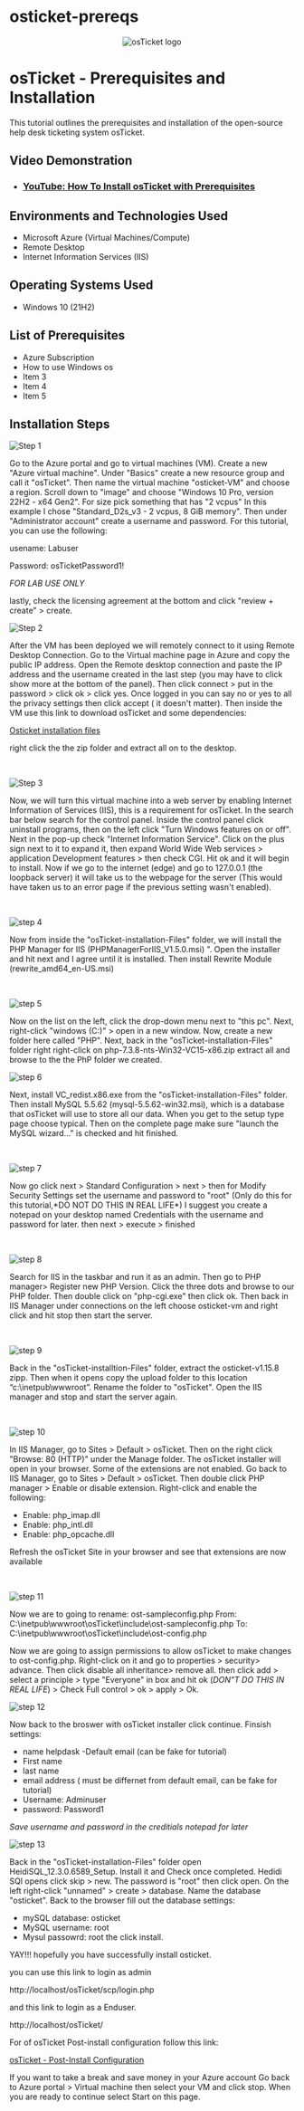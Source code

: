 # osticket-prereqs
<p align="center">
<img src="https://i.imgur.com/Clzj7Xs.png" alt="osTicket logo"/>
</p>

<h1>osTicket - Prerequisites and Installation</h1>
This tutorial outlines the prerequisites and installation of the open-source help desk ticketing system osTicket.<br />


<h2>Video Demonstration</h2>

- ### [YouTube: How To Install osTicket with Prerequisites](https://www.youtube.com)

<h2>Environments and Technologies Used</h2>

- Microsoft Azure (Virtual Machines/Compute)
- Remote Desktop
- Internet Information Services (IIS)

<h2>Operating Systems Used </h2>

- Windows 10</b> (21H2)

<h2>List of Prerequisites</h2>

- Azure Subscription
- How to use Windows os
- Item 3
- Item 4
- Item 5

<h2>Installation Steps</h2>

![Step 1](https://github.com/user-attachments/assets/c48b91cf-fbd0-4eb0-b4ed-812929946c59)


<p>
Go to the Azure portal and go to virtual machines (VM). Create a new "Azure virtual machine". Under "Basics" create a new resource group and call it "osTicket". Then name the virtual machine "osticket-VM" and choose a region. Scroll down to "image" and choose "Windows 10 Pro, version 22H2 - x64 Gen2". For size pick something that has "2 vcpus" In this example I chose "Standard_D2s_v3 - 2 vcpus, 8 GiB memory". Then under "Administrator account" create a username and password. For this tutorial, you can use the following:
  
  usename: Labuser
  
  Password: osTicketPassword1!

*FOR LAB USE ONLY*

lastly, check the licensing agreement at the bottom and click "review + create" > create.
<br />

![Step 2](https://github.com/user-attachments/assets/86b6cae5-61c9-4beb-a712-4a2f629a06cf)

<p>
After the VM has been deployed we will remotely connect to it using Remote Desktop Connection. Go to the Virtual machine page in Azure and copy the public IP address. Open the Remote desktop connection and paste the IP address and the username created in the last step (you may have to click show more at the bottom of the panel). Then click connect > put in the password > click ok > click yes. Once logged in you can say no or yes to all the privacy settings then click accept ( it doesn't matter). Then inside the VM use this link to download osTicket and some dependencies: 
</p>

[Osticket installation files](https://drive.google.com/uc?export=download&id=1b3RBkXTLNGXbibeMuAynkfzdBC1NnqaD)

<p>
right click the the zip folder and extract all on to the desktop.
</p>
<br />

![Step 3](https://github.com/user-attachments/assets/4c40c437-c89c-4dea-9bab-69f038c8e06e)

<p>
Now, we will turn this virtual machine into a web server by enabling Internet Information of Services (IIS), this is a requirement for osTicket. In the search bar below search for the control panel. Inside the control panel click uninstall programs, then on the left click "Turn Windows features on or off". Next in the pop-up check "Internet Information Service". Click on the plus sign next to it to expand it, then expand World Wide Web services > application Development features > then check CGI. Hit ok and it will begin to install. Now if we go to the internet (edge) and go to 127.0.0.1 (the loopback server) it will take us to the webpage for the server (This would have taken us to an error page if the previous setting wasn't enabled).
</p>
<br />

![step 4](https://github.com/user-attachments/assets/558079f5-d7d8-434c-8aef-f861f8ba4329)

<p>
Now from inside the "osTicket-installation-Files" folder, we will install the PHP Manager for IIS (PHPManagerForIIS_V1.5.0.msi) ". Open the installer and hit next and I agree until it is installed. Then install Rewrite Module (rewrite_amd64_en-US.msi)
</p>
<br />

![step 5](https://github.com/user-attachments/assets/f8547578-77df-4331-b7b9-199880f928c0)

<p>
Now on the list on the left, click the drop-down menu next to "this pc". Next, right-click "windows (C:)" > open in a new window. Now, create a new folder here called "PHP". Next, back in the "osTicket-installation-Files" folder right right-click on php-7.3.8-nts-Win32-VC15-x86.zip extract all and browse to the the PhP folder we created.
</p>

![step 6](https://github.com/user-attachments/assets/523cb7eb-1855-4dd7-9dfe-806db946cddc)

<p>Next, install  VC_redist.x86.exe from the "osTicket-installation-Files" folder. Then install MySQL 5.5.62 (mysql-5.5.62-win32.msi), which is a database that osTicket will use to store all our data. When you get to the setup type page choose typical. Then on the complete page make sure "launch the MySQL wizard..." is checked and hit finished.
</p>
<br />

![step 7](https://github.com/user-attachments/assets/9b26ba78-5a44-442b-a253-0440f76713b1)

<p>
Now go click next > Standard Configuration > next > then for Modify Security Settings set the username and password to "root" (Only do this for this tutorial,*DO NOT DO THIS IN REAL LIFE*) I suggest you create a notepad on your desktop named Credentials with the username and password for later. then next > execute > finished
</p>
<br />

![step 8](https://github.com/user-attachments/assets/d943cf2d-9aa5-4db4-abf8-2c95a2723b5c)


<p>
Search for IIS in the taskbar and run it as an admin. Then go to PHP manager> Register new PHP Version. Click the three dots and browse to our PHP folder. Then double click on "php-cgi.exe" then click ok. Then back in IIS Manager under connections on the left choose osticket-vm and right click and hit stop then start the server.
</p>
<br />

![step 9](https://github.com/user-attachments/assets/a20cea77-ea1a-48d3-92be-376bc4d58546)

<p>
Back in the "osTicket-installtion-Files" folder, extract the osticket-v1.15.8 zipp. Then when it opens copy the upload folder to this location “c:\inetpub\wwwroot”. Rename the folder to "osTicket". Open the IIS manager and stop and start the server again.
</p>
<br />

![step 10](https://github.com/user-attachments/assets/827db316-6545-4d21-9118-09a609ef212c)

<p>
In IIS Manager, go to Sites > Default > osTicket. Then on the right click "Browse: 80 (HTTP)" under the Manage folder. The osTicket installer will open in your browser. Some of the extensions are not enabled. Go back to IIS Manager, go to Sites > Default > osTicket. Then 
 double click PHP manager > Enable or disable extension. Right-click and enable the following: 
 
  - Enable: php_imap.dll
  - Enable: php_intl.dll
  - Enable: php_opcache.dll

  Refresh the osTicket Site in your browser and see that extensions are now available 
</p>
<br />

![step 11](https://github.com/user-attachments/assets/4e02696a-dfb4-456d-9f9c-ab1f9f0da8aa)

<p>
Now we are to going to rename: ost-sampleconfig.php
  From: C:\inetpub\wwwroot\osTicket\include\ost-sampleconfig.php
  To: C:\inetpub\wwwroot\osTicket\include\ost-config.php

Now we are going to assign permissions to allow osTicket to make changes to ost-config.php. Right-click on it and go to properties > security> advance. Then click disable all inheritance> remove all.
then click add > select a principle > type "Everyone" in box and hit ok (*DON"T DO THIS IN REAL LIFE*) > Check Full control > ok > apply > Ok.
<br />

![step 12](https://github.com/user-attachments/assets/5d8ceee0-bde1-4a37-9eae-bb38248c6fb1)

<p>
Now back to the broswer with osTicket installer click continue. Finsish settings:

  - name helpdask
  -Default email (can be fake for tutorial)
  - First name
  - last name
  - email address ( must be differnet from default email, can be fake for tutorial)
  - Username: Adminuser
  - password: Password1

*Save username and password in the creditials notepad for later*
<br />

![step 13](https://github.com/user-attachments/assets/0f696863-982a-450b-a2fa-c441979d125e)

<p>
Back in the "osTicket-installation-Files" folder open HeidiSQL_12.3.0.6589_Setup. Install it and Check once completed. Hedidi SQl opens click skip > new. The password is "root" then click open. On the left right-click "unnamed" > create > database. Name the database "osticket". Back to the browser fill out the database settings:

- mySQL database: osticket
- MySQL username: root
- Mysul passowrd: root
the click install.

YAY!!! hopefully you have successfully install osticket.
<br />


<p>
you can use this link to login as admin 

  http://localhost/osTicket/scp/login.php

and this link to login as a Enduser.

http://localhost/osTicket/ 

For of osTicket Post-install configuration follow this link:

[osTicket - Post-Install Configuration](https://github.com/Destinedlife/post-install-config)

If you want to take a break and save money in your Azure account
Go back to Azure portal > Virtual machine then select your VM and click stop. When you are ready to continue select Start on this page.
<br />
